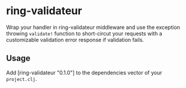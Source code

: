 # ring-validateur

Wrap your handler in ring-validateur middleware and use the exception throwing `validate!` function to short-circut your requests with a customizable validation error response if validation fails.

## Usage

Add [ring-validateur "0.1.0"] to the dependencies vector of your `project.clj`.
